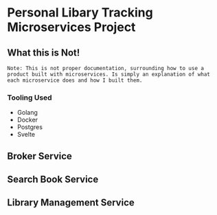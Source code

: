 # Personal Libary Tracking Microservices Project

## What this is Not!

    Note: This is not proper documentation, surrounding how to use a product built with microservices. Is simply an explanation of what each microservice does and how I built them.

### Tooling Used

- Golang
- Docker
- Postgres
- Svelte

## Broker Service

## Search Book Service

## Library Management Service
